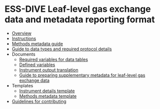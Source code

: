 # ESS-DIVE Leaf-level gas exchange data and metadata reporting format

* [Overview](README.md)    
* [Instructions](instructions.md)    
* [Methods metadata guide](methodsMetadataGuide.md)    
* [Guide to data types and required protocol details](dataTypesProtocols.md)    
* Documents
    * [Required variables for data tables](docs/requiredVariables.md)
    * [Defined variables](docs/definedVariables.md)
    * [Instrument output translation](docs/instrumentOutputTranslation.md)
    * [Guide to preparing supplementary metadata for leaf-level gas exchange data](docs/supplementaryMetadataGuide.md)
* Templates
   * [Instrument details template](templates/instrumentDetailsTemplateV0.0.xlsx)
   * [Methods metadata template](templates/instrumentDetailsTemplateV0.0.xlsx)
* [Guidelines for contributing](contribute.md)    
